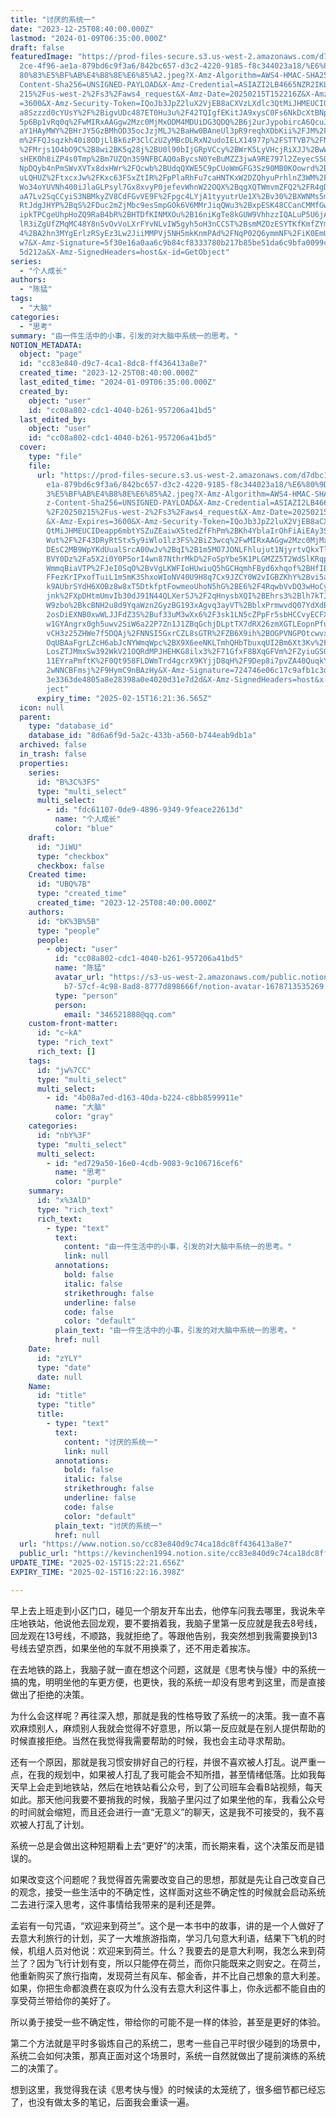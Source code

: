 ```yaml
---
title: "讨厌的系统一"
date: "2023-12-25T08:40:00.000Z"
lastmod: "2024-01-09T06:35:00.000Z"
draft: false
featuredImage: "https://prod-files-secure.s3.us-west-2.amazonaws.com/d7dbc101-8\
  2ce-4f96-ae1a-879bd6c9f3a6/842bc657-d3c2-4220-9185-f8c344023a18/%E6%80%9D%E8%\
  80%83%E5%BF%AB%E4%B8%8E%E6%85%A2.jpeg?X-Amz-Algorithm=AWS4-HMAC-SHA256&X-Amz-\
  Content-Sha256=UNSIGNED-PAYLOAD&X-Amz-Credential=ASIAZI2LB4665NZR2IKL%2F20250\
  215%2Fus-west-2%2Fs3%2Faws4_request&X-Amz-Date=20250215T152216Z&X-Amz-Expires\
  =3600&X-Amz-Security-Token=IQoJb3JpZ2luX2VjEB8aCXVzLXdlc3QtMiJHMEUCIQCHQEXgwt\
  a8Szzzd0cYUsY%2F%2BigvUDc487ET0Hu3u%2F42TQIgfEKitJA9xysC0Fs6NkDcXtBNpEpsM7Itg\
  5p6Bp1vRq0q%2FwMIRxAAGgw2Mzc0MjMxODM4MDUiDG3QDQ%2B6j2urJypobircA6QcuJPjPzWSiI\
  aY1HAyMWY%2BHrJY5GzBMhOD35ocJzjMLJ%2BaHw0BAneUl3pR9reqhXDbKii%2FJM%2FbYsC%2BW\
  m%2FFQJsqzkh40i8ODjLlBk6zP3ClCzUZyMBcDLRxN2udoIELX14977p%2FSTTVB7%2FNgxhmtrYI\
  %2FMrjs1O4bO9C%2B8wi2BK5q28j%2BU0l90bIjGRpVCcy%2BWrK5LyVHcjRiXJJ%2BwWn89N3SaW\
  sHEK0h8iZP4s0Tmp%2Bm7UZQn3S9NFBCAQ0aBycsN0YeBuMZZ3jwA9RE797l2ZeyecSSOmm1namth\
  NpDQyb4nPmSWvXVTx8dxHWr%2FQcwb%2BUdqQXWE5C9pCUoWmGFG3Sz90MB0KOowrd%2BqC520tDe\
  uLQHUZ%2FtxcxJw%2FKxc63FSxZtIR%2FpPlaRhFu7caHNTKxW2DZQhyuPrhlnZ3WM%2FhV1iyQYd\
  Wo34oYUVNh400iJlaGLPsyl7Gx8xvyP0jefevWhnW22OQX%2BqgXQTWmvmZFQ2%2FR4gDtUoWk3ZK\
  aA7Lv2SqCCyiS3NBMkyZV8CdFGvVE9F%2Fpgc4LYjA1tyyutrUe1X%2Bv30%2BXWNMs5mIW3L5Sv6\
  RtJdgJHYP%2BqS%2FDuc2mZjMbc9esSmpGOk6V6MMrJiqQWu3%2BxpESK48CCanCMMfGwr0GOqUBS\
  ipkTPCgeUhpHoZQ9RaB4bR%2BHTDfKINMXOu%2B16niKgTe8kGUW9VhhzzIQALuP5U6jAEgKt7eN6\
  lR3iZgUfZMqMC48Y8n5vOvVoLXrFYvNLvIW5gyh5oH3nCCST%2BsmMZOzESYTKfKmfZYmHFpAV%2B\
  4%2BA2hn3MYgErlzRSyEz3Lw2JiiMMPVj5NH5mkKnmPAd%2FNqP02Q6ymmNF%2FiK0EmUOLIkgiCo\
  w7&X-Amz-Signature=5f30e16a0aa6c9b84cf8333780b217b85be51da6c9bfa0099cfe469555\
  5d212a&X-Amz-SignedHeaders=host&x-id=GetObject"
series:
  - "个人成长"
authors:
  - "陈猛"
tags:
  - "大脑"
categories:
  - "思考"
summary: "由一件生活中的小事，引发的对大脑中系统一的思考。"
NOTION_METADATA:
  object: "page"
  id: "cc83e840-d9c7-4ca1-8dc8-ff436413a8e7"
  created_time: "2023-12-25T08:40:00.000Z"
  last_edited_time: "2024-01-09T06:35:00.000Z"
  created_by:
    object: "user"
    id: "cc08a802-cdc1-4040-b261-957206a41bd5"
  last_edited_by:
    object: "user"
    id: "cc08a802-cdc1-4040-b261-957206a41bd5"
  cover:
    type: "file"
    file:
      url: "https://prod-files-secure.s3.us-west-2.amazonaws.com/d7dbc101-82ce-4f96-a\
        e1a-879bd6c9f3a6/842bc657-d3c2-4220-9185-f8c344023a18/%E6%80%9D%E8%80%8\
        3%E5%BF%AB%E4%B8%8E%E6%85%A2.jpeg?X-Amz-Algorithm=AWS4-HMAC-SHA256&X-Am\
        z-Content-Sha256=UNSIGNED-PAYLOAD&X-Amz-Credential=ASIAZI2LB466QLPSAHLW\
        %2F20250215%2Fus-west-2%2Fs3%2Faws4_request&X-Amz-Date=20250215T152136Z\
        &X-Amz-Expires=3600&X-Amz-Security-Token=IQoJb3JpZ2luX2VjEB8aCXVzLXdlc3\
        QtMiJHMEUCIDeapp6mbtYSZuZEaiwX5tedZfFhPm%2BKh4YblaIrOhFiAiEAy3SN%2FJ6Wl\
        Wut%2F%2F43DRyRtStx5y9iWlo1lz3FS%2BiZ3wcq%2FwMIRxAAGgw2Mzc0MjMxODM4MDUi\
        DEsC2MB9WpYKdUualSrcA00wJv%2BqI%2B1m5MO7JONLFhlujut1NjyrtvQkxTlgle1gL%2\
        BVY0Dz%2Fa5X2i0Y0P5orI4wn87NthrMkD%2FoSpYbe5K1PLGMZZ5T2WdSlKRqp%2FW55tG\
        WmmqBiaVTP%2FJeI0SqO%2BvVgLKWFIoHUwiuQ5hGCHqmhFByd6xhqof%2BHfIBUTjGkNkn\
        FFezKrIPxofTuiL1m5mK3ShxoWIoNV40U9H8q7Cx9JZCY0W2vIGBZKhY%2Bvi5apHdRAkja\
        k9AUbrSYdH6XOBz8w8xT5DtkfptFowmeoUhoN5hG%2BE6%2F4RqwbVvDQ3wHoCy4Jnz86T0\
        jnk%2FXpDHtmUmvIb30dJ91N44QLXerSJ%2F2qHnysbXQI%2BEhrs3%2Blh7kTJPNehMYbO\
        W9zbo%2BkcBNH2u8d9YqaWzn2GyzBG193xAgvq3ayVT%2BblxPrmwvdQ07YdXdBAaIAHFsL\
        2osDiEXNB0xwWLJJFdZ3S%2Buf33uM3wXx6%2F3sk1LN5cZPpFr5sbHCCvyECFXkzEcIObH\
        w1GYAngrx0gh5uwv2SiW6a22P7Zn1J1ZBqGchjDLptTX7dRX26zmXGTLEopnPfuu3OsGg9A\
        vCH3z25ZHWe7f5DQAj%2FNNSI5GxrCZL8sGTR%2FZB6X9ih%2BOGPVNGPOtcwvxMP3Fwr0G\
        OqUBAaFgrLZcH6abJcNYWmqWpc%2BX9X6eeNKLTmhQHbTbuxqUI2Bm6Xt3Kv%2FgsCwEZk8\
        LosZTJMmxSw392WkV21OQRdMPJHEHKG8ilx3%2F71GfxF8BXqGFVm%2FZyiuGS0tIN6Vmqj\
        11EYraPmftK%2F0Qt958FLDWmTrd4gcrX9KYjjD8qH%2F9Dep8i7pvZA40QuqkYWka5krjq\
        2wNNCBFmsj%2F9HymC9nBAzHy&X-Amz-Signature=724746e06c17c9afb1c3d9651c125\
        3e3363de4805a8e28398a0e4020d31e7d2d&X-Amz-SignedHeaders=host&x-id=GetOb\
        ject"
      expiry_time: "2025-02-15T16:21:36.565Z"
  icon: null
  parent:
    type: "database_id"
    database_id: "8d6a6f9d-5a2c-433b-a560-b744eab9db1a"
  archived: false
  in_trash: false
  properties:
    series:
      id: "B%3C%3FS"
      type: "multi_select"
      multi_select:
        - id: "fdc61107-0de9-4896-9349-9feace22613d"
          name: "个人成长"
          color: "blue"
    draft:
      id: "JiWU"
      type: "checkbox"
      checkbox: false
    Created time:
      id: "UBQ%7B"
      type: "created_time"
      created_time: "2023-12-25T08:40:00.000Z"
    authors:
      id: "bK%3B%5B"
      type: "people"
      people:
        - object: "user"
          id: "cc08a802-cdc1-4040-b261-957206a41bd5"
          name: "陈猛"
          avatar_url: "https://s3-us-west-2.amazonaws.com/public.notion-static.com/775523\
            b7-57cf-4c98-8ad8-8777d898666f/notion-avatar-1678713535269.png"
          type: "person"
          person:
            email: "346521888@qq.com"
    custom-front-matter:
      id: "c~kA"
      type: "rich_text"
      rich_text: []
    tags:
      id: "jw%7CC"
      type: "multi_select"
      multi_select:
        - id: "4b08a7ed-d163-40da-b224-c8bb8599911e"
          name: "大脑"
          color: "gray"
    categories:
      id: "nbY%3F"
      type: "multi_select"
      multi_select:
        - id: "ed729a50-16e0-4cdb-9083-9c106716cef6"
          name: "思考"
          color: "purple"
    summary:
      id: "x%3AlD"
      type: "rich_text"
      rich_text:
        - type: "text"
          text:
            content: "由一件生活中的小事，引发的对大脑中系统一的思考。"
            link: null
          annotations:
            bold: false
            italic: false
            strikethrough: false
            underline: false
            code: false
            color: "default"
          plain_text: "由一件生活中的小事，引发的对大脑中系统一的思考。"
          href: null
    Date:
      id: "zYLY"
      type: "date"
      date: null
    Name:
      id: "title"
      type: "title"
      title:
        - type: "text"
          text:
            content: "讨厌的系统一"
            link: null
          annotations:
            bold: false
            italic: false
            strikethrough: false
            underline: false
            code: false
            color: "default"
          plain_text: "讨厌的系统一"
          href: null
  url: "https://www.notion.so/cc83e840d9c74ca18dc8ff436413a8e7"
  public_url: "https://kevinchen1994.notion.site/cc83e840d9c74ca18dc8ff436413a8e7"
UPDATE_TIME: "2025-02-15T15:22:21.656Z"
EXPIRY_TIME: "2025-02-15T16:22:16.398Z"

---
```

<link rel="stylesheet" href="https://cdn.jsdelivr.net/npm/katex@0.16.2/dist/katex.min.css" integrity="sha384-bYdxxUwYipFNohQlHt0bjN/LCpueqWz13HufFEV1SUatKs1cm4L6fFgCi1jT643X" crossorigin="anonymous">


早上去上班走到小区门口，碰见一个朋友开车出去，他停车问我去哪里，我说朱辛庄地铁站，他说他去回龙观，要不要捎着我，我脑子里第一反应就是我去8号线，回龙观在13号线，不顺路，我就拒绝了。等跟他告别，我突然想到我需要换到13号线去望京西，如果坐他的车就不用换乘了，还不用走着挨冻。


在去地铁的路上，我脑子就一直在想这个问题，这就是《思考快与慢》中的系统一搞的鬼，明明坐他的车更方便，也更快，我的系统一却没有思考到这里，而是直接做出了拒绝的决策。


为什么会这样呢？再往深入想，那就是我的性格导致了系统一的决策。我一直不喜欢麻烦别人，麻烦别人我就会觉得不好意思，所以第一反应就是在别人提供帮助的时候直接拒绝。当然在我觉得我需要帮助的时候，我也会主动寻求帮助。


还有一个原因，那就是我习惯安排好自己的行程，并很不喜欢被人打乱。说严重一点，在我的规划中，如果被人打乱了我可能会不知所措，甚至情绪低落。比如我每天早上会走到地铁站，然后在地铁站看公众号，到了公司班车会看B站视频，每天如此。那天他问我要不要捎我的时候，我脑子里闪过了如果坐他的车，我看公众号的时间就会缩短，而且还会进行一直“无意义”的聊天，这是我不可接受的，我不喜欢被人打乱了计划。


系统一总是会做出这种短期看上去“更好”的决策，而长期来看，这个决策反而是错误的。


如果改变这个问题呢？我觉得首先需要改变自己的思想，那就是先让自己改变自己的观念，接受一些生活中的不确定性，这样面对这些不确定性的时候就会启动系统二去进行深入思考，这件事情给我带来的是利还是弊。


孟岩有一句咒语，“欢迎来到荷兰”。这个是一本书中的故事，讲的是一个人做好了去意大利旅行的计划，买了一大堆旅游指南，学习几句意大利语，结果下飞机的时候，机组人员对他说：欢迎来到荷兰。什么？我要去的是意大利啊，我怎么来到荷兰了？因为飞行计划有变，所以只能停在荷兰，而你只能既来之则安之。在荷兰，他重新购买了旅行指南，发现荷兰有风车、郁金香，并不比自己想象的意大利差。如果，你把生命都浪费在哀叹为什么没有去意大利这件事上，你永远都不能自由的享受荷兰带给你的美好了。


所以勇于接受一些不确定性，带给你的可能不是一样的体验，甚至是更好的体验。


第二个方法就是平时多锻炼自己的系统二，思考一些自己平时很少碰到的场景中，系统二会如何决策，那真正面对这个场景时，系统一自然就做出了提前演练的系统二的决策了。


想到这里，我觉得我在读《思考快与慢》的时候读的太笼统了，很多细节都已经忘了，也没有做太多的笔记，后面我会重读一遍。

